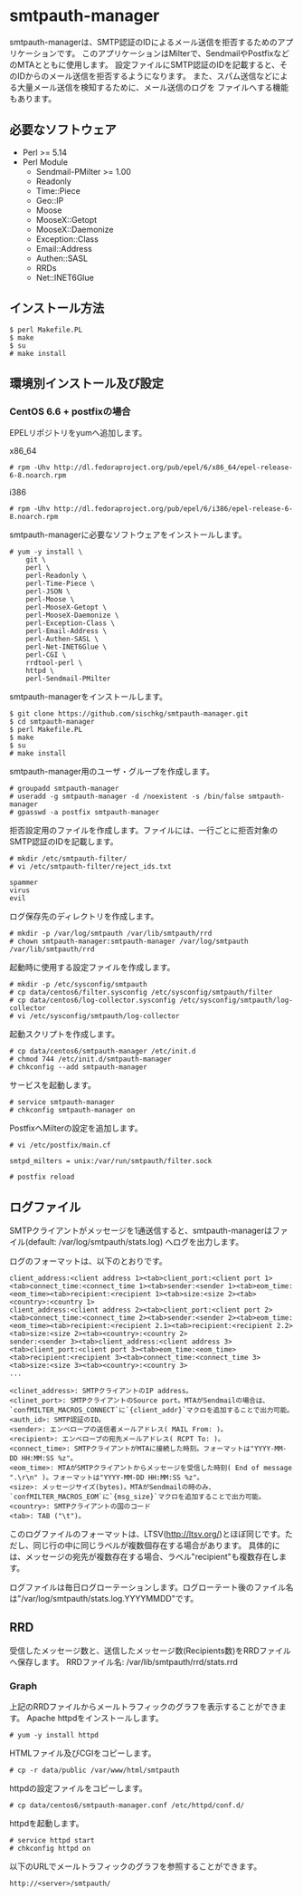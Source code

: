# smtpauth-manager

smtpauth-managerは、SMTP認証のIDによるメール送信を拒否するためのアプリケーションです。
このアプリケーションはMilterで、SendmailやPostfixなどのMTAとともに使用します。
設定ファイルにSMTP認証のIDを記載すると、そのIDからのメール送信を拒否するようになります。
また、スパム送信などによる大量メール送信を検知するために、メール送信のログを
ファイルへする機能もあります。

## 必要なソフトウェア

* Perl >= 5.14
* Perl Module
    * Sendmail-PMilter >= 1.00
    * Readonly
    * Time::Piece
    * Geo::IP
    * Moose
    * MooseX::Getopt
    * MooseX::Daemonize
    * Exception::Class
    * Email::Address
    * Authen::SASL
    * RRDs
    * Net::INET6Glue

## インストール方法

    $ perl Makefile.PL
    $ make
    $ su
    # make install

## 環境別インストール及び設定

### CentOS 6.6 + postfixの場合

EPELリポジトリをyumへ追加します。

x86_64

    # rpm -Uhv http://dl.fedoraproject.org/pub/epel/6/x86_64/epel-release-6-8.noarch.rpm

i386

    # rpm -Uhv http://dl.fedoraproject.org/pub/epel/6/i386/epel-release-6-8.noarch.rpm

smtpauth-managerに必要なソフトウェアをインストールします。

    # yum -y install \
        git \
        perl \
        perl-Readonly \
        perl-Time-Piece \
        perl-JSON \
        perl-Moose \
        perl-MooseX-Getopt \
        perl-MooseX-Daemonize \
        perl-Exception-Class \
        perl-Email-Address \
        perl-Authen-SASL \
        perl-Net-INET6Glue \
        perl-CGI \
        rrdtool-perl \
        httpd \
        perl-Sendmail-PMilter

smtpauth-managerをインストールします。

    $ git clone https://github.com/sischkg/smtpauth-manager.git
    $ cd smtpauth-manager
    $ perl Makefile.PL
    $ make
    $ su
    # make install

smtpauth-manager用のユーザ・グループを作成します。

    # groupadd smtpauth-manager
    # useradd -g smtpauth-manager -d /noexistent -s /bin/false smtpauth-manager
    # gpasswd -a postfix smtpauth-manager

拒否設定用のファイルを作成します。ファイルには、一行ごとに拒否対象のSMTP認証のIDを記載します。

    # mkdir /etc/smtpauth-filter/
    # vi /etc/smtpauth-filter/reject_ids.txt

    spammer
    virus
    evil

ログ保存先のディレクトリを作成します。

    # mkdir -p /var/log/smtpauth /var/lib/smtpauth/rrd
    # chown smtpauth-manager:smtpauth-manager /var/log/smtpauth /var/lib/smtpauth/rrd

起動時に使用する設定ファイルを作成します。

    # mkdir -p /etc/sysconfig/smtpauth
    # cp data/centos6/filter.sysconfig /etc/sysconfig/smtpauth/filter
    # cp data/centos6/log-collector.sysconfig /etc/sysconfig/smtpauth/log-collector
    # vi /etc/sysconfig/smtpauth/log-collector

起動スクリプトを作成します。

    # cp data/centos6/smtpauth-manager /etc/init.d
    # chmod 744 /etc/init.d/smtpauth-manager
    # chkconfig --add smtpauth-manager

サービスを起動します。

    # service smtpauth-manager
    # chkconfig smtpauth-manager on

PostfixへMilterの設定を追加します。

    # vi /etc/postfix/main.cf

    smtpd_milters = unix:/var/run/smtpauth/filter.sock

    # postfix reload

## ログファイル

SMTPクライアントがメッセージを1通送信すると、smtpauth-managerはファイル(default: /var/log/smtpauth/stats.log)
へログを出力します。

ログのフォーマットは、以下のとおりです。

    client_address:<client address 1><tab>client_port:<client port 1><tab>connect_time:<connect_time 1><tab>sender:<sender 1><tab>eom_time:<eom_time><tab>recipient:<recipient 1><tab>size:<size 2><tab><country>:<country 1>
    client_address:<client address 2><tab>client_port:<client port 2><tab>connect_time:<connect_time 2><tab>sender:<sender 2><tab>eom_time:<eom_time><tab>recipient:<recipient 2.1><tab>recipient:<recipient 2.2><tab>size:<size 2><tab><country>:<country 2>
    sender:<sender 3><tab>client_address:<client address 3><tab>client_port:<client port 3><tab>eom_time:<eom_time><tab>recipient:<recipient 3><tab>connect_time:<connect_time 3><tab>size:<size 3><tab><country>:<country 3>
    ...

    <clinet_address>: SMTPクライアントのIP address。
    <clinet_port>: SMTPクライアントのSource port。MTAがSendmailの場合は、`confMILTER_MACROS_CONNECT`に`{client_addr}`マクロを追加することで出力可能。
    <auth_id>: SMTP認証のID。
    <sender>: エンベロープの送信者メールアドレス( MAIL From: )。
    <recipient>: エンベロープの宛先メールアドレス( RCPT To: )。
    <connect_time>: SMTPクライアントがMTAに接続した時刻。フォーマットは"YYYY-MM-DD HH:MM:SS %z"。
    <eom_time>: MTAがSMTPクライアントからメッセージを受信した時刻( End of message ".\r\n" )。フォーマットは"YYYY-MM-DD HH:MM:SS %z"。
    <size>: メッセージサイズ(bytes)。MTAがSendmailの時のみ、`confMILTER_MACROS_EOM`に`{msg_size}`マクロを追加することで出力可能。
    <country>: SMTPクライアントの国のコード
    <tab>: TAB ("\t")。

このログファイルのフォーマットは、LTSV(<http://ltsv.org/>)とほぼ同じです。ただし、同じ行の中に同じラベルが複数個存在する場合があります。
具体的には、メッセージの宛先が複数存在する場合、ラベル"recipient"も複数存在します。

ログファイルは毎日ログローテーションします。ログローテート後のファイル名は"/var/log/smtpauth/stats.log.YYYYMMDD"です。
 
## RRD

受信したメッセージ数と、送信したメッセージ数(Recipients数)をRRDファイルへ保存します。
RRDファイル名: /var/lib/smtpauth/rrd/stats.rrd

### Graph

上記のRRDファイルからメールトラフィックのグラフを表示することができます。
Apache httpdをインストールします。

    # yum -y install httpd

HTMLファイル及びCGIをコピーします。

    # cp -r data/public /var/www/html/smtpauth

httpdの設定ファイルをコピーします。

    # cp data/centos6/smtpauth-manager.conf /etc/httpd/conf.d/

httpdを起動します。

    # service httpd start
    # chkconfig httpd on

以下のURLでメールトラフィックのグラフを参照することができます。

    http://<server>/smtpauth/


